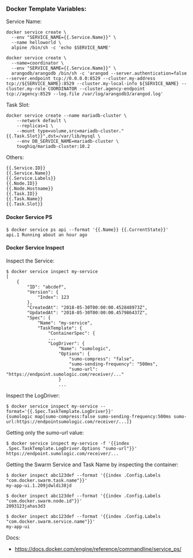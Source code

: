 ### Docker Template Variables:

Service Name:

```
docker service create \
  --env "SERVICE_NAME={{.Service.Name}}" \
  --name helloworld \
  alpine /bin/sh -c 'echo $SERVICE_NAME'
```

```
docker service create \
  --name=coordinator \
  --env "SERVICE_NAME={{.Service.Name}}" \
  arangodb/arangodb /bin/sh -c 'arangod --server.authentication=false --server.endpoint tcp://0.0.0.0:8529 --cluster.my-address tcp://${SERVICE_NAME}:8529 --cluster.my-local-info ${SERVICE_NAME} --cluster.my-role COORDINATOR --cluster.agency-endpoint tcp://agency:8529 --log.file /var/log/arangodb3/arangod.log'
```

Task Slot:

```
docker service create --name mariadb-cluster \
	--network default \
	--replicas=1 \
	--mount type=volume,src=mariadb-cluster."{{.Task.Slot}}",dst=/var/lib/mysql \
	--env DB_SERVICE_NAME=mariadb-cluster \
	toughiq/mariadb-cluster:10.2
```

Others:

```
{{.Service.ID}}
{{.Service.Name}}
{{.Service.Labels}}
{{.Node.ID}}
{{.Node.Hostname}}
{{.Task.ID}}
{{.Task.Name}}
{{.Task.Slot}}
```

#### Docker Service PS

```
$ docker service ps api --format '{{.Name}} {{.CurrentState}}'
api.1 Running about an hour ago
```

#### Docker Service Inspect

Inspect the Service:

```
$ docker service inspect my-service
[
    {
        "ID": "abcdef",
        "Version": {
            "Index": 123
        },
        "CreatedAt": "2018-05-30T00:00:00.452848973Z",
        "UpdatedAt": "2018-05-30T00:00:00.457986437Z",
        "Spec": {
            "Name": "my-service",
            "TaskTemplate": {
                "ContainerSpec": {
                ...
                "LogDriver": {
                    "Name": "sumologic",
                    "Options": {
                        "sumo-compress": "false",
                        "sumo-sending-frequency": "500ms",
                        "sumo-url": "https://endpoint.sumologic.com/receiver/..."
                    }
                    ...
```

Inspect the LogDriver:

```
$ docker service inspect my-service --format='{{.Spec.TaskTemplate.LogDriver}}'
{sumologic map[sumo-compress:false sumo-sending-frequency:500ms sumo-url:https://endpointsumologic.com/receiver/...]}
```

Getting only the sumo-url value:

```
$ docker service inspect my-service -f '{{index .Spec.TaskTemplate.LogDriver.Options "sumo-url"}}'
https://endpoint.sumologic.com/receiver/...
```

Getting the Swarm Service and Task Name by inspecting the container:

```
$ docker inspect abc123def --format '{{index .Config.Labels "com.docker.swarm.task.name"}}'
my-app-ui.1.209jdwldi38jd
```

```
$ docker inspect abc123def --format '{{index .Config.Labels "com.docker.swarm.node.id"}}'
2093123jahas3d3
```

```
$ docker inspect abc123def --format '{{index .Config.Labels "com.docker.swarm.service.name"}}'
my-app-ui
```

Docs:

- https://docs.docker.com/engine/reference/commandline/service_ps/
